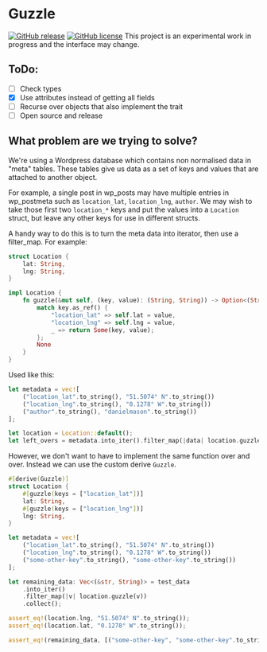 Guzzle
======

[![GitHub release](https://img.shields.io/github/release/apolitical/guzzle.svg)](https://github.com/apolitical/guzzle/releases)
[![GitHub license](https://img.shields.io/github/license/apolitical/guzzle.svg)](https://github.com/apolitical/guzzle/blob/master/LICENSE.md)
This project is an experimental work in progress and the interface may change.

ToDo:
-----

- [ ] Check types
- [x] Use attributes instead of getting all fields
- [ ] Recurse over objects that also implement the trait
- [ ] Open source and release

What problem are we trying to solve?
------------------------------------

We're using a Wordpress database which contains non normalised data in "meta" tables. These tables give us data as a
set of keys and values that are attached to another object.

For example, a single post in wp_posts may have multiple entries in wp_postmeta such as `location_lat`, `location_lng`,
`author`. We may wish to take those first two `location_*` keys and put the values into a `Location` struct, but leave
any other keys for use in different structs.

A handy way to do this is to turn the meta data into iterator, then use a filter_map. For example:

```rust
struct Location {
    lat: String,
    lng: String,
}

impl Location {
    fn guzzle(&mut self, (key, value): (String, String)) -> Option<(String, String)> {
        match key.as_ref() {
            "location_lat" => self.lat = value,
            "location_lng" => self.lng = value,
            _ => return Some(key, value);
        };
        None
    }
}
```

Used like this:

```rust
let metadata = vec![
    ("location_lat".to_string(), "51.5074° N".to_string())
    ("location_lng".to_string(), "0.1278° W".to_string())
    ("author".to_string(), "danielmason".to_string())
];

let location = Location::default();
let left_overs = metadata.into_iter().filter_map(|data| location.guzzle(data));
```

However, we don't want to have to implement the same function over and over. Instead we can use the custom derive
`Guzzle`.

```rust
#[derive(Guzzle)]
struct Location {
    #[guzzle(keys = ["location_lat"])]
    lat: String,
    #[guzzle(keys = ["location_lng"])]
    lng: String,
}

let metadata = vec![
    ("location_lat".to_string(), "51.5074° N".to_string())
    ("location_lng".to_string(), "0.1278° W".to_string())
    ("some-other-key".to_string(), "some-other-key".to_string())
];

let remaining_data: Vec<(&str, String)> = test_data
    .into_iter()
    .filter_map(|v| location.guzzle(v))
    .collect();

assert_eq!(location.lng, "51.5074° N".to_string());
assert_eq!(location.lat, "0.1278° W".to_string());

assert_eq!(remaining_data, [("some-other-key", "some-other-key".to_string())]);
```
